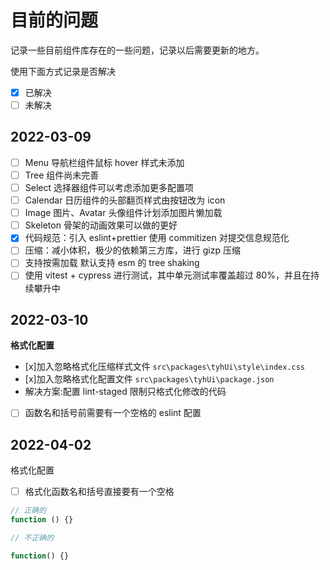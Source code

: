 # 目前的问题

记录一些目前组件库存在的一些问题，记录以后需要更新的地方。

使用下面方式记录是否解决

- [x] 已解决
- [ ] 未解决

## 2022-03-09

- [ ] Menu 导航栏组件鼠标 hover 样式未添加
- [ ] Tree 组件尚未完善
- [ ] Select 选择器组件可以考虑添加更多配置项
- [ ] Calendar 日历组件的头部翻页样式由按钮改为 icon
- [ ] Image 图片、Avatar 头像组件计划添加图片懒加载
- [ ] Skeleton 骨架的动画效果可以做的更好
- [x] 代码规范：引入 eslint+prettier 使用 commitizen 对提交信息规范化
- [ ] 压缩：减小体积，极少的依赖第三方库，进行 gizp 压缩
- [ ] 支持按需加载 默认支持 esm 的 tree shaking
- [ ] 使用 vitest + cypress 进行测试，其中单元测试率覆盖超过 80%，并且在持续攀升中

## 2022-03-10

**格式化配置**

- [x]加入忽略格式化压缩样式文件 `src\packages\tyhUi\style\index.css`
- [x]加入忽略格式化配置文件 `src\packages\tyhUi\package.json`
- 解决方案:配置 lint-staged 限制只格式化修改的代码
- [ ] 函数名和括号前需要有一个空格的 eslint 配置

## 2022-04-02

格式化配置

- [ ] 格式化函数名和括号直接要有一个空格

```js
// 正确的
function () {}

// 不正确的

function() {}
```
